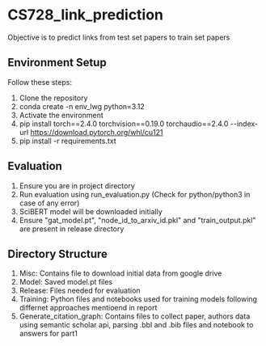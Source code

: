 # CS728_link_prediction
Objective is to predict links from test set papers to train set papers

## Environment Setup
Follow these steps:
1. Clone the repository
2. conda create -n env_lwg python=3.12
3. Activate the environment
4. pip install torch==2.4.0 torchvision==0.19.0 torchaudio==2.4.0 --index-url https://download.pytorch.org/whl/cu121
5. pip install -r requirements.txt

## Evaluation
1. Ensure you are in project directory
2. Run evaluation using run_evaluation.py (Check for python/python3 in case of any error)
3. SciBERT model will be downloaded initially
4. Ensure "gat_model.pt", "node_id_to_arxiv_id.pkl" and "train_output.pkl" are present in release directory

## Directory Structure
1. Misc: Contains file to download initial data from google drive
2. Model: Saved model.pt files
3. Release: Files needed for evaluation
4. Training: Python files and notebooks used for training models following differnet approaches mentioend in report
5. Generate_citation_graph: Contains files to collect paper, authors data using semantic scholar api, parsing .bbl and .bib files and notebook to answers for part1 
